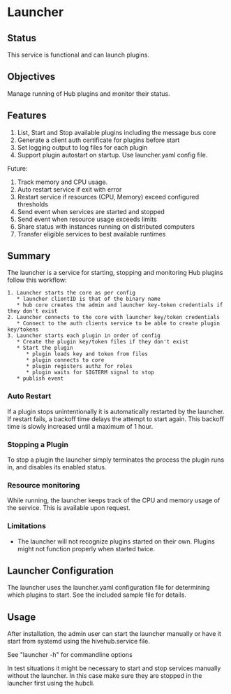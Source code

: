 # Launcher

## Status

This service is functional and can launch plugins.

## Objectives

Manage running of Hub plugins and monitor their status. 

## Features

1. List, Start and Stop available plugins including the message bus core
1. Generate a client auth certificate for plugins before start
1. Set logging output to log files for each plugin
1. Support plugin autostart on startup. Use launcher.yaml config file.

Future:
1. Track memory and CPU usage.
1. Auto restart service if exit with error
1. Restart service if resources (CPU, Memory) exceed configured thresholds
1. Send event when services are started and stopped
1. Send event when resource usage exceeds limits
1. Share status with instances running on distributed computers
2. Transfer eligible services to best available runtimes 

## Summary

The launcher is a service for starting, stopping and monitoring Hub plugins follow this workflow:
```
1. Launcher starts the core as per config
   * launcher clientID is that of the binary name 
   * hub core creates the admin and launcher key-token credentials if they don't exist
2. Launcher connects to the core with launcher key/token credentials
   * Connect to the auth clients service to be able to create plugin key/tokens 
3. Launcher starts each plugin in order of config
   * Create the plugin key/token files if they don't exist
   * Start the plugin
      * plugin loads key and token from files
      * plugin connects to core
      * plugin registers authz for roles
      * plugin waits for SIGTERM signal to stop
   * publish event
```

### Auto Restart
If a plugin stops unintentionally it is automatically restarted by the launcher. If restart fails, a backoff time delays the attempt to start again. This backoff time is slowly increased until a maximum of 1 hour.

### Stopping a Plugin
To stop a plugin the launcher simply terminates the process the plugin runs in, and disables its enabled status.


### Resource monitoring
While running, the launcher keeps track of the CPU and memory usage of the service. This is available upon request.

### Limitations

* The launcher will not recognize plugins started on their own. Plugins might not function properly when started twice.


## Launcher Configuration

The launcher uses the launcher.yaml configuration file for determining which plugins to start. See the included sample file for details.


## Usage

After installation, the admin user can start the launcher manually or have it start from systemd using the hivehub.service file.

See "launcher -h" for commandline options

In test situations it might be necessary to start and stop services manually without the launcher. In this case make sure they are stopped in the launcher first using the hubcli.